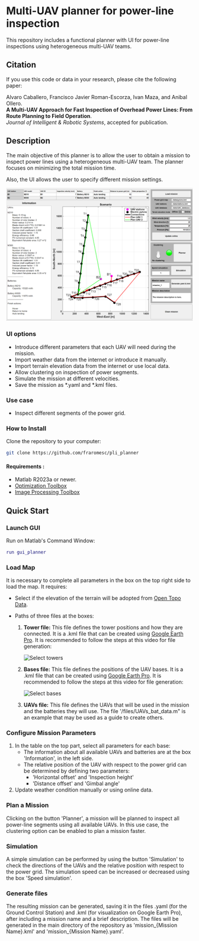 # Multi-UAV planner for power-line inspection

 This repository includes a functional planner with UI for power-line inspections using heterogeneous multi-UAV teams.

## Citation

If you use this code or data in your research, please cite the following paper:

Alvaro Caballero, Francisco Javier Roman-Escorza, Ivan Maza, and Anibal Ollero.  
**A Multi-UAV Approach for Fast Inspection of Overhead Power Lines: From Route Planning to Field Operation**.  
*Journal of Intelligent & Robotic Systems*, accepted for publication.

## Description
The main objective of this planner is to allow the user to obtain a mission to inspect power lines using a heterogeneous multi-UAV team. The planner focuses on minimizing the total mission time. 

Also, the UI allows the user to specify different mission settings. 

![Planner](./media/planner.png)

### UI options
 - Introduce different parameters that each UAV will need during the mission.
 - Import weather data from the internet or introduce it manually. 
 - Import terrain elevation data from the internet or use local data. 
 - Allow clustering on inspection of power segments. 
 - Simulate the mission at different velocities.
 - Save the mission as *.yaml and *.kml files.

### Use case
 - Inspect different segments of the power grid. 

### How to Install
Clone the repository to your computer: 

``` bash
git clone https://github.com/fraromesc/pli_planner
```

#### Requirements : 
 - Matlab R2023a or newer. 
 - [Optimization Toolbox](https://nl.mathworks.com/products/optimization.html)
 - [Image Processing Toolbox](https://nl.mathworks.com/products/image-processing.html) 
 
## Quick Start 
### Launch GUI
Run on Matlab's Command Window: 


``` Matlab
run gui_planner
```

### Load Map
It is necessary to complete all parameters in the box on the top right side to load the map. It requires:
 - Select if the elevation of the terrain will be adopted from [Open Topo Data](https://www.opentopodata.org/datasets/eudem/).
 - Paths of three files at the boxes:

    1. **Tower file:** This file defines the tower positions and how they are connected. It is a .kml file that can be created using [Google Earth Pro](https://www.google.com/intl/es/earth/about/versions/#earth-pro). It is recommended to follow the steps at this video for file generation:

        ![Select towers](./media/guidePylons.gif)

    2. **Bases file:** This file defines the positions of the UAV bases. It is a .kml file that can be created using [Google Earth Pro](https://www.google.com/intl/es/earth/about/versions/#earth-pro). It is recommended to follow the steps at this video for file generation:

        ![Select bases](./media/guideStations.gif)

    3. **UAVs file:** This file defines the UAVs that will be used in the mission and the batteries they will use. The file '/files/UAVs_bat_data.m" is an example that may be used as a guide to create others. 

### Configure Mission Parameters

   1. In the table on the top part, select all parameters for each base:
        - The information about all available UAVs and batteries are at the box 'Information', in the left side.
        - The relative position of the UAV with respect to the power grid can be determined by defining two parameters:
            - 'Horizontal offset' and 'Inspection height'
            - 'Distance offset' and 'Gimbal angle' 
   2.  Update weather condition manually or using online data.

### Plan a Mission
Clicking on the button 'Planner', a mission will be planned to inspect all power-line segments using all available UAVs. In this use case, the clustering option can be enabled to plan a mission faster.

### Simulation
A simple simulation can be performed by using the button 'Simulation' to check the directions of the UAVs and the relative position with respect to the power grid. The simulation speed can be increased or decreased using the box 'Speed simulation'.

### Generate files
The resulting mission can be generated, saving it in the files .yaml (for the Ground Control Station) and .kml (for visualization on Google Earth Pro), after including a mission name and a brief description. The files will be generated in the main directory of the repository as 'mission_{Mission Name}.kml' and 'mission_{Mission Name}.yaml'. 
